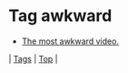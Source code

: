 <!--
title: Tag awkward
date: 2020-06-28T15:26:59.372Z
tags:
-->
# Tag awkward

 * [The most awkward video.](73515912244.md)

| [Tags](tags.md) | [Top](index.md) |
